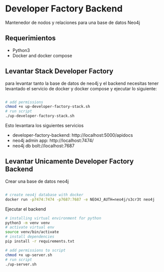 # Developer Factory Backend

Mantenedor de nodos y relaciones para una base de datos Neo4j

## Requerimientos
* Python3
* Docker and docker compose

## Levantar Stack Developer Factory

para levantar tanto la base de datos de neo4j y el backend necesitas tener levantado el servicio de docker y docker compose y ejecutar lo siguiente:

```bash

# add permissions
chmod +x up-developer-factory-stack.sh
# run script
./up-developer-factory-stack.sh

```

Esto levantara los siguientes servicios

* developer-factory-backend: http://localhost:5000/apidocs
* neo4j admin app: http://localhost:7474/
* neo4j db bolt://localhost:7687

## Levantar Unicamente Developer Factory Backend

Crear una base de datos neo4j
```bash

# create neo4j database with docker
docker run -p7474:7474 -p7687:7687 -e NEO4J_AUTH=neo4j/s3cr3t neo4j

```

Ejecutar el backend

```bash
# installing virtual environment for python 
python3 -m venv venv 
# activate virtual env
source venv/bin/activate
# install dependencies
pip install -r requirements.txt

# add permissions to script
chmod +x up-server.sh
# run script
./up-server.sh

```


